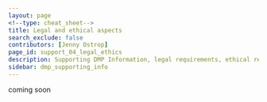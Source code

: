 ```yaml
---
layout: page
<!--type: cheat_sheet-->
title: Legal and ethical aspects
search_exclude: false
contributors: [Jenny Ostrop]
page_id: support_04_legal_ethics
description: Supporting DMP Information, legal requirements, ethical requirements
sidebar: dmp_supporting_info
---
```


coming soon